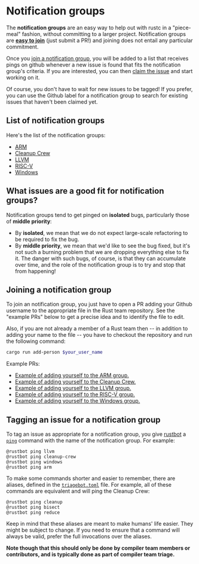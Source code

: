 # Notification groups

The **notification groups** are an easy way to help out with rustc in a
"piece-meal" fashion, without committing to a larger project.
Notification groups are **[easy to join](#join)** (just submit a PR!)
and joining does not entail any particular commitment.

Once you [join a notification group](#join), you will be added to
a list that receives pings on github whenever a new issue is found
that fits the notification group's criteria. If you are interested, you
can then [claim the issue] and start working on it.

Of course, you don't have to wait for new issues to be tagged! If you
prefer, you can use the Github label for a notification group to
search for existing issues that haven't been claimed yet.

[claim the issue]: https://forge.rust-lang.org/triagebot/issue-assignment.html

## List of notification groups

Here's the list of the notification groups:
- [ARM](./arm.md)
- [Cleanup Crew](./cleanup-crew.md)
- [LLVM](./llvm.md)
- [RISC-V](./risc-v.md)
- [Windows](./windows.md)

## What issues are a good fit for notification groups?

Notification groups tend to get pinged on **isolated** bugs,
particularly those of **middle priority**:

- By **isolated**, we mean that we do not expect large-scale refactoring
  to be required to fix the bug.
- By **middle priority**, we mean that we'd like to see the bug fixed,
  but it's not such a burning problem that we are dropping everything
  else to fix it. The danger with such bugs, of course, is that they
  can accumulate over time, and the role of the notification group is
  to try and stop that from happening!

<a name="join"></a>

## Joining a notification group

To join an notification group, you just have to open a PR adding your
Github username to the appropriate file in the Rust team repository.
See the "example PRs" below to get a precise idea and to identify the
file to edit.

Also, if you are not already a member of a Rust team then -- in addition
to adding your name to the file -- you have to checkout the repository and
run the following command:

```bash
cargo run add-person $your_user_name
```

Example PRs:

* [Example of adding yourself to the ARM group.](https://github.com/rust-lang/team/pull/358)
* [Example of adding yourself to the Cleanup Crew.](https://github.com/rust-lang/team/pull/221)
* [Example of adding yourself to the LLVM group.](https://github.com/rust-lang/team/pull/140)
* [Example of adding yourself to the RISC-V group.](https://github.com/rust-lang/team/pull/394)
* [Example of adding yourself to the Windows group.](https://github.com/rust-lang/team/pull/348)

## Tagging an issue for a notification group

To tag an issue as appropriate for a notification group, you give
[rustbot] a [`ping`] command with the name of the notification
group. For example:

```text
@rustbot ping llvm
@rustbot ping cleanup-crew
@rustbot ping windows
@rustbot ping arm
```

To make some commands shorter and easier to remember, there are aliases,
defined in the [`triagebot.toml`] file. For example, all of these commands
are equivalent and will ping the Cleanup Crew:

```text
@rustbot ping cleanup
@rustbot ping bisect
@rustbot ping reduce
```

Keep in mind that these aliases are meant to make humans' life easier.
They might be subject to change. If you need to ensure that a command
will always be valid, prefer the full invocations over the aliases.

**Note though that this should only be done by compiler team members
or contributors, and is typically done as part of compiler team
triage.**

[rustbot]: https://github.com/rust-lang/triagebot/
[`ping`]: https://forge.rust-lang.org/triagebot/pinging.html
[`triagebot.toml`]: https://github.com/rust-lang/rust/blob/master/triagebot.toml
